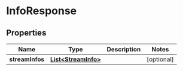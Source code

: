 
# InfoResponse

## Properties
Name | Type | Description | Notes
------------ | ------------- | ------------- | -------------
**streamInfos** | [**List&lt;StreamInfo&gt;**](StreamInfo.md) |  |  [optional]



